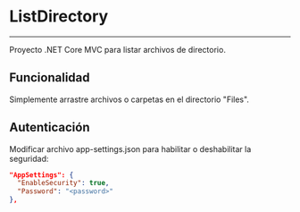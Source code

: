 # ListDirectory
---
Proyecto .NET Core MVC para listar archivos de directorio.

## Funcionalidad

Simplemente arrastre archivos o carpetas en el directorio "Files".

## Autenticación

Modificar archivo app-settings.json para habilitar o deshabilitar la seguridad:

```json
"AppSettings": {
  "EnableSecurity": true,
  "Password": "<password>"
},
```